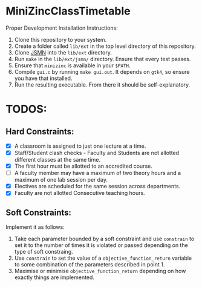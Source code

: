 # MiniZincClassTimetable

Proper Development Installation Instructions:
1. Clone this repository to your system.
2. Create a folder called `lib/ext` in the top level directory of this repository.
3. Clone [JSMN](https://github.com/zserge/jsmn) into the `lib/ext` directory.
4. Run `make` in the `lib/ext/jsmn/` directory. Ensure that every test passes.
5. Ensure that `minizinc` is available in your `$PATH`.
6. Compile `gui.c` by running `make gui.out`. It depends on `gtk4`, so ensure you have that installed.
7. Run the resulting executable. From there it should be self-explanatory.

# TODOS:
## Hard Constraints:
- [x] A classroom is assigned to just one lecture at a time.​
- [x] Staff/Student clash checks - Faculty and Students are not allotted different classes at the same time.​
- [x] The first hour must be allotted to an accredited course.
- [ ] A faculty member may have a maximum of two theory hours and a maximum of one lab session per day.
- [x] Electives are scheduled for the same session across departments.
- [x] Faculty are not allotted Consecutive teaching hours.

## Soft Constraints:
Implement it as follows:
1. Take each parameter bounded by a soft constraint and use `constrain` to set it to the number of times it is violated or passed depending on the type of soft constraing.
2. Use `constrain` to set the value of a `objective_function_return` variable to some combination of the parameters described in point 1.
3. Maximise or minimise `objective_function_return` depending on how exactly things are implemented.